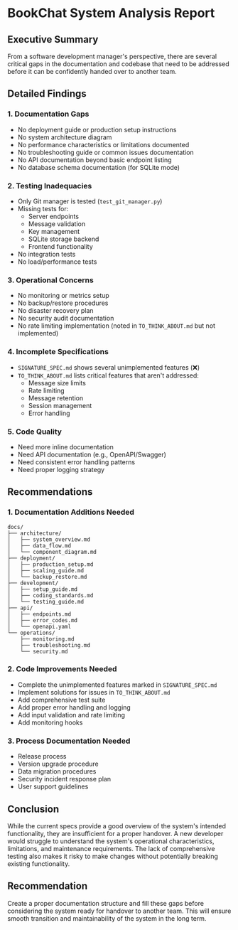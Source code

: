 # BookChat System Analysis Report

## Executive Summary

From a software development manager's perspective, there are several critical gaps in the documentation and codebase that need to be addressed before it can be confidently handed over to another team.

## Detailed Findings

### 1. Documentation Gaps
- No deployment guide or production setup instructions
- No system architecture diagram
- No performance characteristics or limitations documented
- No troubleshooting guide or common issues documentation
- No API documentation beyond basic endpoint listing
- No database schema documentation (for SQLite mode)

### 2. Testing Inadequacies
- Only Git manager is tested (`test_git_manager.py`)
- Missing tests for:
  - Server endpoints
  - Message validation
  - Key management
  - SQLite storage backend
  - Frontend functionality
- No integration tests
- No load/performance tests

### 3. Operational Concerns
- No monitoring or metrics setup
- No backup/restore procedures
- No disaster recovery plan
- No security audit documentation
- No rate limiting implementation (noted in `TO_THINK_ABOUT.md` but not implemented)

### 4. Incomplete Specifications
- `SIGNATURE_SPEC.md` shows several unimplemented features (❌)
- `TO_THINK_ABOUT.md` lists critical features that aren't addressed:
  - Message size limits
  - Rate limiting
  - Message retention
  - Session management
  - Error handling

### 5. Code Quality
- Need more inline documentation
- Need API documentation (e.g., OpenAPI/Swagger)
- Need consistent error handling patterns
- Need proper logging strategy

## Recommendations

### 1. Documentation Additions Needed
```
docs/
├── architecture/
│   ├── system_overview.md
│   ├── data_flow.md
│   └── component_diagram.md
├── deployment/
│   ├── production_setup.md
│   ├── scaling_guide.md
│   └── backup_restore.md
├── development/
│   ├── setup_guide.md
│   ├── coding_standards.md
│   └── testing_guide.md
├── api/
│   ├── endpoints.md
│   ├── error_codes.md
│   └── openapi.yaml
└── operations/
    ├── monitoring.md
    ├── troubleshooting.md
    └── security.md
```

### 2. Code Improvements Needed
- Complete the unimplemented features marked in `SIGNATURE_SPEC.md`
- Implement solutions for issues in `TO_THINK_ABOUT.md`
- Add comprehensive test suite
- Add proper error handling and logging
- Add input validation and rate limiting
- Add monitoring hooks

### 3. Process Documentation Needed
- Release process
- Version upgrade procedure
- Data migration procedures
- Security incident response plan
- User support guidelines

## Conclusion

While the current specs provide a good overview of the system's intended functionality, they are insufficient for a proper handover. A new developer would struggle to understand the system's operational characteristics, limitations, and maintenance requirements. The lack of comprehensive testing also makes it risky to make changes without potentially breaking existing functionality.

## Recommendation

Create a proper documentation structure and fill these gaps before considering the system ready for handover to another team. This will ensure smooth transition and maintainability of the system in the long term.

